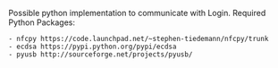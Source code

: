 Possible python implementation to communicate with Login.
Required Python Packages:

	- nfcpy https://code.launchpad.net/~stephen-tiedemann/nfcpy/trunk
	- ecdsa https://pypi.python.org/pypi/ecdsa
	- pyusb http://sourceforge.net/projects/pyusb/ 
